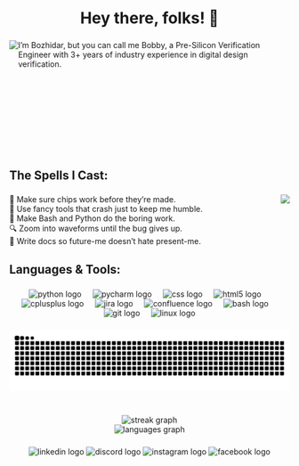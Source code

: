 <h1 align="center">Hey there, folks! 👋</h1>

###

<img align="left" height="200" src="https://i.pinimg.com/1200x/81/29/92/812992f44a2cd6e6787b8b61209abf48.jpg"  />

###

<p align="left">I’m Bozhidar, but you can call me Bobby, a Pre-Silicon Verification Engineer with 3+ years of industry experience in digital design verification.</p>

###

<br clear="both">

<h2 align="left">The Spells I Cast:</h2>

###

<img align="right" height="150" src="https://media1.giphy.com/media/v1.Y2lkPTc5MGI3NjExdDNyc2FrM2h5OGs4YWs0aTVwZXF5YmxqemZudnk4cHU5Znhmb3cwYyZlcD12MV9pbnRlcm5hbF9naWZfYnlfaWQmY3Q9cw/7EMuTfl61WDzFwar6G/giphy.gif"  />

###

<p align="left">🧪 Make sure chips work before they’re made.<br>🧰 Use fancy tools that crash just to keep me humble.<br>🐚 Make Bash and Python do the boring work.<br>🔍 Zoom into waveforms until the bug gives up.<br>📄 Write docs so future-me doesn’t hate present-me.</p>

###

<h2 align="left">Languages & Tools: </h2>

###

<div align="center">
  <img src="https://cdn.jsdelivr.net/gh/devicons/devicon/icons/python/python-original.svg" height="53" alt="python logo"  />
  <img width="12" />
  <img src="https://cdn.jsdelivr.net/gh/devicons/devicon/icons/pycharm/pycharm-original.svg" height="53" alt="pycharm logo"  />
  <img width="12" />
  <img src="https://cdn.jsdelivr.net/gh/devicons/devicon/icons/css3/css3-original.svg" height="53" alt="css logo"  />
  <img width="12" />
  <img src="https://cdn.jsdelivr.net/gh/devicons/devicon/icons/html5/html5-original.svg" height="53" alt="html5 logo"  />
  <img width="12" />
  <img src="https://cdn.jsdelivr.net/gh/devicons/devicon/icons/cplusplus/cplusplus-original.svg" height="53" alt="cplusplus logo"  />
  <img width="12" />
  <img src="https://cdn.jsdelivr.net/gh/devicons/devicon/icons/jira/jira-original.svg" height="53" alt="jira logo"  />
  <img width="12" />
  <img src="https://cdn.jsdelivr.net/gh/devicons/devicon/icons/confluence/confluence-original.svg" height="53" alt="confluence logo"  />
  <img width="12" />
  <img src="https://cdn.jsdelivr.net/gh/devicons/devicon/icons/bash/bash-original.svg" height="53" alt="bash logo"  />
  <img width="12" />
  <img src="https://cdn.jsdelivr.net/gh/devicons/devicon/icons/git/git-original.svg" height="53" alt="git logo"  />
  <img width="12" />
  <img src="https://cdn.jsdelivr.net/gh/devicons/devicon/icons/linux/linux-original.svg" height="53" alt="linux logo"  />
</div>

###

<img src="https://raw.githubusercontent.com/codedbybobby/codedbybobby/output/snake.svg" alt="Snake animation" />

###

<br clear="both">

<div align="center">
  <img src="https://streak-stats.demolab.com?user=codedbybobby&locale=en&mode=daily&theme=dracula&hide_border=false&border_radius=5&order=3" height="150" alt="streak graph" /> <br>
  <img src="https://github-readme-stats.vercel.app/api/top-langs?username=codedbybobby&locale=en&hide_title=false&layout=compact&card_width=320&langs_count=5&theme=dracula&hide_border=false&order=2" height="161" alt="languages graph"  />
</div>

###

<div align="center">
  <img src="https://img.shields.io/static/v1?message=LinkedIn&logo=linkedin&label=&color=0077B5&logoColor=white&labelColor=&style=for-the-badge" height="34" alt="linkedin logo"  />
  <img src="https://img.shields.io/static/v1?message=Discord&logo=discord&label=&color=7289DA&logoColor=white&labelColor=&style=for-the-badge" height="34" alt="discord logo"  />
  <img src="https://img.shields.io/static/v1?message=Instagram&logo=instagram&label=&color=E4405F&logoColor=white&labelColor=&style=for-the-badge" height="34" alt="instagram logo"  />
  <img src="https://img.shields.io/static/v1?message=Facebook&logo=facebook&label=&color=1877F2&logoColor=white&labelColor=&style=for-the-badge" height="34" alt="facebook logo"  />
</div>

###
